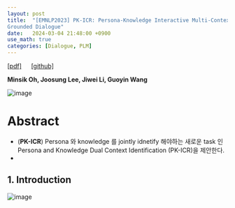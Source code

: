 ```yaml
---
layout: post
title:  "[EMNLP2023] PK-ICR: Persona-Knowledge Interactive Multi-Context Retrieval for
Grounded Dialogue"
date:   2024-03-04 21:48:00 +0900
use_math: true
categories: [Dialogue, PLM]
---
```


[[pdf]](https://aclanthology.org/2023.emnlp-main.1020.pdf) &emsp;
[[github] ](https://github.com/minsik-ai/PK-ICR)

**Minsik Oh, Joosung Lee, Jiwei Li, Guoyin Wang**
&emsp;

![image](https://github.com/yong1-kim/yong1-kim.github.io/assets/42200027/5a42171e-e756-4d43-9111-93c4d715f8da)


# Abstract
- (**PK-ICR**) Persona 와 knowledge 를 jointly idnetify 해야하는 새로운 task 인 Persona and Knowledge Dual Context Identification (PK-ICR)을 제안한다.
- 


## 1. Introduction
![image](https://github.com/yong1-kim/yong1-kim.github.io/assets/42200027/ae655c31-0670-4fe5-a633-553232d98dd8)
